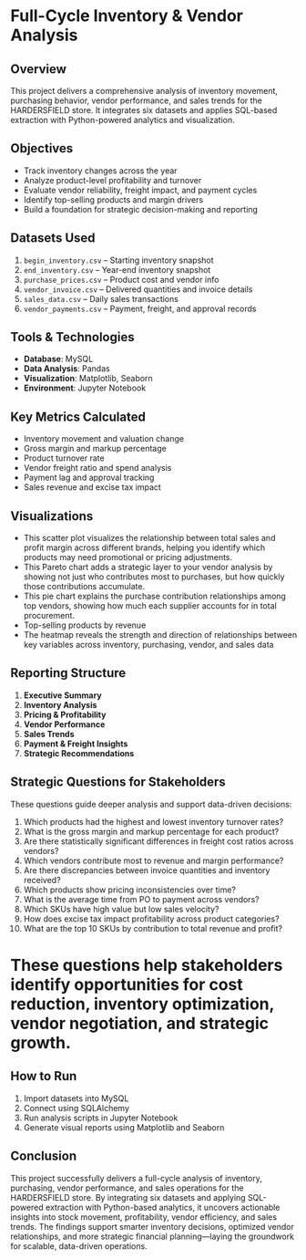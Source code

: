 # Full-Cycle Inventory & Vendor Analysis

## Overview
This project delivers a comprehensive analysis of inventory movement, purchasing behavior, vendor performance, and sales trends for the HARDERSFIELD store. It integrates six datasets and applies SQL-based extraction with Python-powered analytics and visualization.

## Objectives
- Track inventory changes across the year
- Analyze product-level profitability and turnover
- Evaluate vendor reliability, freight impact, and payment cycles
- Identify top-selling products and margin drivers
- Build a foundation for strategic decision-making and reporting

## Datasets Used
1. `begin_inventory.csv` – Starting inventory snapshot
2. `end_inventory.csv` – Year-end inventory snapshot
3. `purchase_prices.csv` – Product cost and vendor info
4. `vendor_invoice.csv` – Delivered quantities and invoice details
5. `sales_data.csv` – Daily sales transactions
6. `vendor_payments.csv` – Payment, freight, and approval records

## Tools & Technologies
- **Database**: MySQL
- **Data Analysis**: Pandas
- **Visualization**: Matplotlib, Seaborn
- **Environment**: Jupyter Notebook

## Key Metrics Calculated
- Inventory movement and valuation change
- Gross margin and markup percentage
- Product turnover rate
- Vendor freight ratio and spend analysis
- Payment lag and approval tracking
- Sales revenue and excise tax impact

## Visualizations
- This scatter plot visualizes the relationship between total sales and profit margin across different brands, helping you identify which products may need promotional or pricing adjustments.
- This Pareto chart adds a strategic layer to your vendor analysis by showing not just who contributes most to purchases, but how quickly those contributions accumulate.
- This pie chart explains the purchase contribution relationships among top vendors, showing how much each supplier accounts for in total procurement.
- Top-selling products by revenue
- The heatmap reveals the strength and direction of relationships between key variables across inventory, purchasing, vendor, and sales data

## Reporting Structure
1. **Executive Summary**
2. **Inventory Analysis**
3. **Pricing & Profitability**
4. **Vendor Performance**
5. **Sales Trends**
6. **Payment & Freight Insights**
7. **Strategic Recommendations**

## Strategic Questions for Stakeholders
These questions guide deeper analysis and support data-driven decisions:

1. Which products had the highest and lowest inventory turnover rates?
2. What is the gross margin and markup percentage for each product?
3. Are there statistically significant differences in freight cost ratios across vendors?
4. Which vendors contribute most to revenue and margin performance?
5. Are there discrepancies between invoice quantities and inventory received?
6. Which products show pricing inconsistencies over time?
7. What is the average time from PO to payment across vendors?
8. Which SKUs have high value but low sales velocity?
9. How does excise tax impact profitability across product categories?
10. What are the top 10 SKUs by contribution to total revenue and profit?

# These questions help stakeholders identify opportunities for cost reduction, inventory optimization, vendor negotiation, and strategic growth.

## How to Run
1. Import datasets into MySQL
2. Connect using SQLAlchemy 
3. Run analysis scripts in Jupyter Notebook
4. Generate visual reports using Matplotlib and Seaborn

## Conclusion
This project successfully delivers a full-cycle analysis of inventory, purchasing, vendor performance, and sales operations for the HARDERSFIELD store. By integrating six datasets and applying SQL-powered extraction with Python-based analytics, it uncovers actionable insights into stock movement, profitability, vendor efficiency, and sales trends. The findings support smarter inventory decisions, optimized vendor relationships, and more strategic financial planning—laying the groundwork for scalable, data-driven operations.



